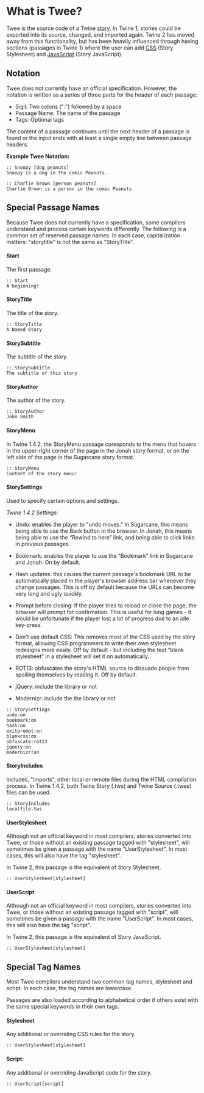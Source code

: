 # What is Twee?

Twee is the source code of a Twine [story](../terms/terms_stories.md). In Twine 1, stories could be exported into its source, changed, and imported again. Twine 2 has moved away from this functionality, but has been heavily influenced through having sections (passages in Twine 1) where the user can add [CSS](../terms/terms_css.md) (Story Stylesheet) and [JavaScript](../terms/terms_javascript.md) (Story JavaScript).

## Notation

Twee does not currently have an official specification. However, the notation is written as a series of three parts for the header of each passage:

* Sigil: Two colons (":") followed by a space
* Passage Name: The name of the passage
* Tags: Optional tags

The content of a passage continues until the next header of a passage is found or the input ends with at least a single empty line between passage headers.

**Example Twee Notation:**
```
:: Snoopy [dog peanuts]
Snoopy is a dog in the comic Peanuts.

:: Charlie Brown [person peanuts]
Charlie Brown is a person in the comic Peanuts

```

## Special Passage Names

Because Twee does not currently have a specification, some compilers understand and process certain keywords differently. The following is a common set of reserved passage names. In each case, capitalization matters: "storytitle" is not the same as "StoryTitle".

#### Start

The first passage.

```
:: Start
A beginning!
```

#### StoryTitle

The title of the story.

```
:: StoryTitle
A Named Story
```

#### StorySubtitle

The subtitle of the story.

```
:: StorySubtitle
The subtitle of this story
```

#### StoryAuthor

The author of the story.

```
:: StoryAuthor
John Smith
```

#### StoryMenu

In Twine 1.4.2, the StoryMenu passage coresponds to the menu that hovers in the upper-right corner of the page in the Jonah story format, or on the left side of the page in the Sugarcane story format.

```
:: StoryMenu
Content of the story menu!
```

#### StorySettings

Used to specify certain options and settings.

*Twine 1.4.2 Settings:*

* Undo: enables the player to "undo moves." In Sugarcane, this means being able to use the Back button in the browser. In Jonah, this means being able to use the “Rewind to here” link, and being able to click links in previous passages.

* Bookmark: enables the player to use the “Bookmark” link in Sugarcane and Jonah. On by default.

* Hash updates: this causes the current passage's bookmark URL to be automatically placed in the player's browser address bar whenever they change passages. This is off by default because the URLs can become very long and ugly quickly.

* Prompt before closing: If the player tries to reload or close the page, the browser will prompt for confirmation. This is useful for long games - it would be unfortunate if the player lost a lot of progress due to an idle key-press.

* Don't use default CSS: This removes most of the CSS used by the story format, allowing CSS programmers to write their own stylesheet redesigns more easily. Off by default - but including the text “blank stylesheet” in a stylesheet will set it on automatically.

* ROT13: obfuscates the story's HTML source to dissuade people from spoiling themselves by reading it. Off by default.

* jQuery: include the library or not

* Modernizr: include the the library or not

```
:: StorySettings
undo:on
bookmark:on
hash:on
exitprompt:on
blankcss:on
obfuscate:rot13
jquery:on
modernizr:on
```
#### StoryIncludes

Includes, "imports", other local or remote files during the HTML compilation process. In Twine 1.4.2, both Twine Story (.tws) and Twine Source (.twee) files can be used.

```
:: StoryIncludes
localfile.tws
```

#### UserStylesheet

Although not an official keyword in most compilers, stories converted into Twee, or those without an existing passage tagged with "stylesheet", will sometimes be given a passage with the name "UserStylesheet". In most cases, this will also have the tag "stylesheet".

In Twine 2, this passage is the equivalent of Story Stylesheet.

```
:: UserStylesheet[stylesheet]
```

#### UserScript

Although not an official keyword in most compilers, stories converted into Twee, or those without an existing passage tagged with "script", will sometimes be given a passage with the name "UserScript". In most cases, this will also have the tag "script".

In Twine 2, this passage is the equivalent of Story JavaScript.

```
:: UserStylesheet[stylesheet]
```

## Special Tag Names

Most Twee compilers understand two common tag names, stylesheet and script. In each case, the tag names are lowercase.

Passages are also loaded according to alphabetical order if others exist with the same special keywords in their own tags.

#### Stylesheet

Any additional or overriding CSS rules for the story.

```
:: UserStylesheet[stylesheet]
```

#### Script:

Any additional or overriding JavaScript code for the story.

```
:: UserScript[script]
```
